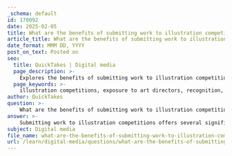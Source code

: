 ```yaml
---
_schema: default
id: 170092
date: 2025-02-05
title: What are the benefits of submitting work to illustration competitions?
article_title: What are the benefits of submitting work to illustration competitions?
date_format: MMM DD, YYYY
post_on_text: Posted on
seo:
  title: QuickTakes | Digital media
  page_description: >-
    Explores the benefits of submitting work to illustration competitions, including exposure, recognition, portfolio enhancement, and networking opportunities for illustrators.
  page_keywords: >-
    illustration competitions, exposure to art directors, recognition, credibility, publication opportunities, networking, feedback, portfolio building, motivation, inspiration
author: QuickTakes
question: >-
    What are the benefits of submitting work to illustration competitions?
answer: >-
    Submitting work to illustration competitions offers several significant benefits for illustrators looking to enhance their careers and visibility in the industry:\n\n1. **Exposure to Art Directors**: Competitions provide a platform for illustrators to showcase their work to art directors who are often involved in the judging process. This exposure can lead to potential job opportunities and collaborations, as art directors may take notice of talented artists whose work resonates with them.\n\n2. **Recognition and Credibility**: Winning or being featured in a competition can significantly enhance an illustrator's credibility. Recognition from reputable competitions, such as the American Illustration competition, can serve as a powerful endorsement of an artist's skills and creativity, making them more attractive to potential clients.\n\n3. **Opportunities for Publication**: Many illustration competitions offer the chance for winning works to be published in annuals or other promotional materials. For instance, inclusion in the American Illustration annual book can provide lasting visibility and serve as a portfolio piece that showcases an illustrator's best work.\n\n4. **Networking Opportunities**: Participating in competitions can also facilitate networking with other illustrators and industry professionals. Engaging with fellow participants can lead to valuable connections, collaborations, and support within the illustration community.\n\n5. **Feedback and Growth**: Some competitions provide feedback from judges, which can be invaluable for an illustrator's growth. Constructive criticism can help artists refine their skills and understand what resonates with audiences and industry professionals.\n\n6. **Building a Portfolio**: Competitions can serve as a way to curate and build a strong portfolio. Submitting work to competitions encourages illustrators to create high-quality pieces that reflect their best abilities, which can then be showcased in their portfolios.\n\n7. **Motivation and Inspiration**: The competitive nature of these events can motivate illustrators to push their creative boundaries and explore new ideas. The desire to stand out among peers can lead to innovative work and personal growth.\n\nIn summary, participating in illustration competitions can be a strategic move for illustrators seeking to elevate their careers, gain recognition, and connect with the broader illustration community.
subject: Digital media
file_name: what-are-the-benefits-of-submitting-work-to-illustration-competitions.md
url: /learn/digital-media/questions/what-are-the-benefits-of-submitting-work-to-illustration-competitions
---
```


&nbsp;